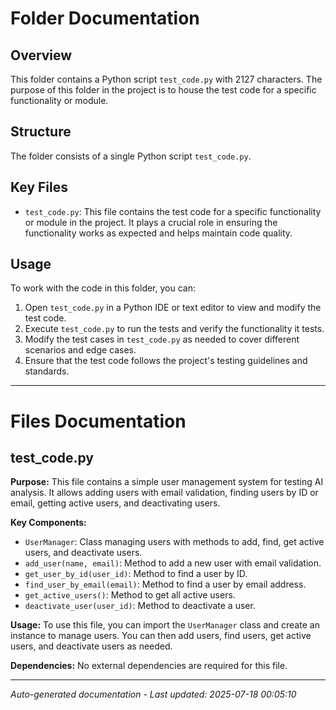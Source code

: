 # Folder Documentation

## Overview
This folder contains a Python script `test_code.py` with 2127 characters. The purpose of this folder in the project is to house the test code for a specific functionality or module.

## Structure
The folder consists of a single Python script `test_code.py`.

## Key Files
- `test_code.py`: This file contains the test code for a specific functionality or module in the project. It plays a crucial role in ensuring the functionality works as expected and helps maintain code quality.

## Usage
To work with the code in this folder, you can:
1. Open `test_code.py` in a Python IDE or text editor to view and modify the test code.
2. Execute `test_code.py` to run the tests and verify the functionality it tests.
3. Modify the test cases in `test_code.py` as needed to cover different scenarios and edge cases.
4. Ensure that the test code follows the project's testing guidelines and standards.

---

# Files Documentation

## test_code.py

**Purpose:** This file contains a simple user management system for testing AI analysis. It allows adding users with email validation, finding users by ID or email, getting active users, and deactivating users.

**Key Components:**
- `UserManager`: Class managing users with methods to add, find, get active users, and deactivate users.
- `add_user(name, email)`: Method to add a new user with email validation.
- `get_user_by_id(user_id)`: Method to find a user by ID.
- `find_user_by_email(email)`: Method to find a user by email address.
- `get_active_users()`: Method to get all active users.
- `deactivate_user(user_id)`: Method to deactivate a user.

**Usage:** To use this file, you can import the `UserManager` class and create an instance to manage users. You can then add users, find users, get active users, and deactivate users as needed.

**Dependencies:** No external dependencies are required for this file.

---
*Auto-generated documentation - Last updated: 2025-07-18 00:05:10*
